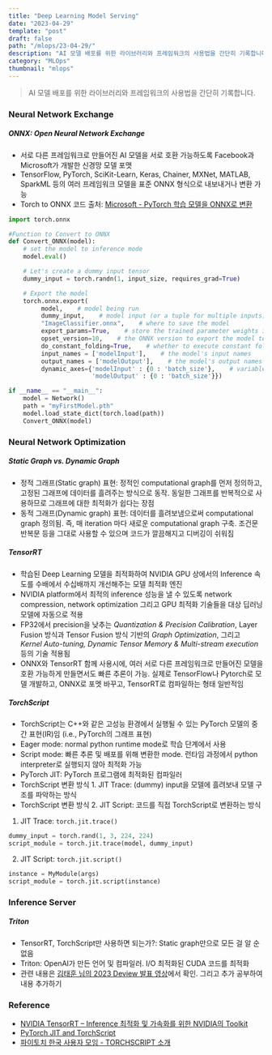 ```yaml
---
title: "Deep Learning Model Serving"
date: "2023-04-29"
template: "post"
draft: false
path: "/mlops/23-04-29/"
description: "AI 모델 배포를 위한 라이브러리와 프레임워크의 사용법을 간단히 기록합니다. ONNX: Open Neural Network Exchange. 서로 다른 프레임워크로 만들어진 AI 모델을 서로 호환 가능하도록 Facebook과 Microsoft가 개발한 신경망 모델 포맷. TensorFlow, PyTorch, ..."
category: "MLOps"
thumbnail: "mlops"
---
```


> AI 모델 배포를 위한 라이브러리와 프레임워크의 사용법을 간단히 기록합니다.

### Neural Network Exchange

##### ONNX: Open Neural Network Exchange

- 서로 다른 프레임워크로 만들어진 AI 모델을 서로 호환 가능하도록 Facebook과 Microsoft가 개발한 신경망 모델 포맷
- TensorFlow, PyTorch, SciKit-Learn, Keras, Chainer, MXNet, MATLAB, SparkML 등의 여러 프레임워크 모델을 표준 ONNX 형식으로 내보내거나 변환 가능
- Torch to ONNX 코드 출처: [Microsoft - PyTorch 학습 모델을 ONNX로 변환](https://learn.microsoft.com/ko-kr/windows/ai/windows-ml/tutorials/pytorch-convert-model)

```python
import torch.onnx 

#Function to Convert to ONNX 
def Convert_ONNX(model): 
    # set the model to inference mode 
    model.eval() 

    # Let's create a dummy input tensor  
    dummy_input = torch.randn(1, input_size, requires_grad=True)  

    # Export the model   
    torch.onnx.export(
         model,    # model being run 
         dummy_input,    # model input (or a tuple for multiple inputs) 
         "ImageClassifier.onnx",    # where to save the model  
         export_params=True,    # store the trained parameter weights inside the model file 
         opset_version=10,    # the ONNX version to export the model to 
         do_constant_folding=True,    # whether to execute constant folding for optimization 
         input_names = ['modelInput'],    # the model's input names 
         output_names = ['modelOutput'],    # the model's output names 
         dynamic_axes={'modelInput' : {0 : 'batch_size'},    # variable length axes 
                       'modelOutput' : {0 : 'batch_size'}}) 

if __name__ == "__main__": 
    model = Network() 
    path = "myFirstModel.pth" 
    model.load_state_dict(torch.load(path)) 
    Convert_ONNX(model) 
```

### Neural Network Optimization

##### Static Graph vs. Dynamic Graph

- 정적 그래프(Static graph) 표현: 정적인 computational graph를 먼저 정의하고, 고정된 그래프에 데이터를 흘려주는 방식으로 동작. 동일한 그래프를 반복적으로 사용하므로 그래프에 대한 최적화가 쉽다는 장점
- 동적 그래프(Dynamic graph) 표현: 데이터를 흘려보냄으로써 computational graph 정의됨. 즉, 매 iteration 마다 새로운 computational graph 구축. 조건문 반복문 등을 그대로 사용할 수 있으며 코드가 깔끔해지고 디버깅이 쉬워짐

##### TensorRT

- 학습된 Deep Learning 모델을 최적화하여 NVIDIA GPU 상에서의 Inference 속도를 수배에서 수십배까지 개선해주는 모델 최적화 엔진
- NVIDIA platform에서 최적의 inference 성능을 낼 수 있도록 network compression, network optimization 그리고 GPU 최적화 기술들을 대상 딥러닝 모델에 자동으로 적용
- FP32에서 precision을 낮추는 *Quantization & Precision Calibration*, Layer Fusion 방식과 Tensor Fusion 방식 기반의 *Graph Optimization*, 그리고 *Kernel Auto-tuning, Dynamic Tensor Memory & Multi-stream execution* 등의 기술 적용됨
- ONNX와 TensorRT 함께 사용시에, 여러 서로 다른 프레임워크로 만들어진 모델을 호환 가능하게 만들면서도 빠른 추론이 가능. 실제로 TensorFlow나 Pytorch로 모델 개발하고, ONNX로 포멧 바꾸고, TensorRT로 컴파일하는 형태 일반적임

##### TorchScript

- TorchScript는 C++와 같은 고성능 환경에서 실행될 수 있는 PyTorch 모델의 중간 표현(IR)임 (i.e., PyTorch의 그래프 표현)
- Eager mode: normal python runtime mode로 학습 단계에서 사용
- Script mode: 빠른 추론 및 배포를 위해 변환한 mode. 런타임 과정에서 python interpreter로 실행되지 않아 최적화 가능
- PyTorch JIT: PyTorch 프로그램에 최적화된 컴파일러
- TorchScript 변환 방식 1. JIT Trace: (dummy) input을 모델에 흘려보내 모델 구조를 파악하는 방식
- TorchScript 변환 방식 2. JIT Script: 코드를 직접 TorchScript로 변환하는 방식

1. JIT Trace: `torch.jit.trace()`

```python
dummy_input = torch.rand(1, 3, 224, 224)
script_module = torch.jit.trace(model, dummy_input)
```

2. JIT Script: `torch.jit.script()`

```python
instance = MyModule(args)
script_module = torch.jit.script(instance)
```

### Inference Server

##### Triton

- TensorRT, TorchScript만 사용하면 되는가?: Static graph만으로 모든 걸 알 순 없음
- Triton: OpenAI가 만든 언어 및 컴파일러. I/O 최적화된 CUDA 코드를 최적화
- 관련 내용은 [김태훈 님의 2023 Deview 발표 영상](https://www.youtube.com/watch?v=Se62pRpk9A0)에서 확인. 그리고 추가 공부하여 내용 추가하기

### Reference

- [NVIDIA TensorRT – Inference 최적화 및 가속화를 위한 NVIDIA의 Toolkit](https://developer.nvidia.com/ko-kr/blog/nvidia-tensorrt-inference-최적화-및-가속화를-위한-nvidia의-toolkit/)
- [PyTorch JIT and TorchScript](https://towardsdatascience.com/pytorch-jit-and-torchscript-c2a77bac0fff)
- [파이토치 한국 사용자 모임 - TORCHSCRIPT 소개](https://tutorials.pytorch.kr/beginner/Intro_to_TorchScript_tutorial.html)

